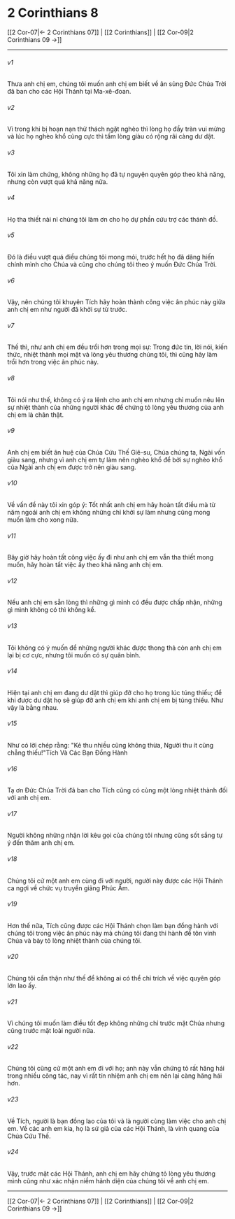 # 2 Corinthians 8

[[2 Cor-07|← 2 Corinthians 07]] | [[2 Corinthians]] | [[2 Cor-09|2 Corinthians 09 →]]
***



###### v1 
Thưa anh chị em, chúng tôi muốn anh chị em biết về ân sủng Đức Chúa Trời đã ban cho các Hội Thánh tại Ma-xê-đoan. 

###### v2 
Vì trong khi bị hoạn nạn thử thách ngặt nghèo thì lòng họ đầy tràn vui mừng và lúc họ nghèo khổ cùng cực thì tấm lòng giàu có rộng rãi càng dư dật. 

###### v3 
Tôi xin làm chứng, không những họ đã tự nguyện quyên góp theo khả năng, nhưng còn vượt quá khả năng nữa. 

###### v4 
Họ tha thiết nài nỉ chúng tôi làm ơn cho họ dự phần cứu trợ các thánh đồ. 

###### v5 
Đó là điều vượt quá điều chúng tôi mong mỏi, trước hết họ đã dâng hiến chính mình cho Chúa và cũng cho chúng tôi theo ý muốn Đức Chúa Trời. 

###### v6 
Vậy, nên chúng tôi khuyên Tích hãy hoàn thành công việc ân phúc này giữa anh chị em như người đã khởi sự từ trước. 

###### v7 
Thế thì, như anh chị em đều trổi hơn trong mọi sự: Trong đức tin, lời nói, kiến thức, nhiệt thành mọi mặt và lòng yêu thương chúng tôi, thì cũng hãy làm trổi hơn trong việc ân phúc này. 

###### v8 
Tôi nói như thế, không có ý ra lệnh cho anh chị em nhưng chỉ muốn nêu lên sự nhiệt thành của những người khác để chứng tỏ lòng yêu thương của anh chị em là chân thật. 

###### v9 
Anh chị em biết ân huệ của Chúa Cứu Thế Giê-su, Chúa chúng ta, Ngài vốn giàu sang, nhưng vì anh chị em tự làm nên nghèo khổ để bởi sự nghèo khổ của Ngài anh chị em được trở nên giàu sang. 

###### v10 
Về vấn đề này tôi xin góp ý: Tốt nhất anh chị em hãy hoàn tất điều mà từ năm ngoái anh chị em không những chỉ khởi sự làm nhưng cũng mong muốn làm cho xong nữa. 

###### v11 
Bây giờ hãy hoàn tất công việc ấy đi như anh chị em vẫn tha thiết mong muốn, hãy hoàn tất việc ấy theo khả năng anh chị em. 

###### v12 
Nếu anh chị em sẵn lòng thì những gì mình có đều được chấp nhận, những gì mình không có thì không kể. 

###### v13 
Tôi không có ý muốn để những người khác được thong thả còn anh chị em lại bị cơ cực, nhưng tôi muốn có sự quân bình. 

###### v14 
Hiện tại anh chị em đang dư dật thì giúp đỡ cho họ trong lúc túng thiếu; để khi được dư dật họ sẽ giúp đỡ anh chị em khi anh chị em bị túng thiếu. Như vậy là bằng nhau. 

###### v15 
Như có lời chép rằng: "Kẻ thu nhiều cũng không thừa, Người thu ít cũng chẳng thiếu!"Tích Và Các Bạn Đồng Hành 

###### v16 
Tạ ơn Đức Chúa Trời đã ban cho Tích cũng có cùng một lòng nhiệt thành đối với anh chị em. 

###### v17 
Người không những nhận lời kêu gọi của chúng tôi nhưng cũng sốt sắng tự ý đến thăm anh chị em. 

###### v18 
Chúng tôi cử một anh em cùng đi với người, người này được các Hội Thánh ca ngợi về chức vụ truyền giảng Phúc Âm. 

###### v19 
Hơn thế nữa, Tích cũng được các Hội Thánh chọn làm bạn đồng hành với chúng tôi trong việc ân phúc này mà chúng tôi đang thi hành để tôn vinh Chúa và bày tỏ lòng nhiệt thành của chúng tôi. 

###### v20 
Chúng tôi cẩn thận như thế để không ai có thể chỉ trích về việc quyên góp lớn lao ấy. 

###### v21 
Vì chúng tôi muốn làm điều tốt đẹp không những chỉ trước mặt Chúa nhưng cũng trước mặt loài người nữa. 

###### v22 
Chúng tôi cũng cử một anh em đi với họ; anh này vẫn chứng tỏ rất hăng hái trong nhiều công tác, nay vì rất tín nhiệm anh chị em nên lại càng hăng hái hơn. 

###### v23 
Về Tích, người là bạn đồng lao của tôi và là người cùng làm việc cho anh chị em. Về các anh em kia, họ là sứ giả của các Hội Thánh, là vinh quang của Chúa Cứu Thế. 

###### v24 
Vậy, trước mặt các Hội Thánh, anh chị em hãy chứng tỏ lòng yêu thương mình cũng như xác nhận niềm hãnh diện của chúng tôi về anh chị em.

***
[[2 Cor-07|← 2 Corinthians 07]] | [[2 Corinthians]] | [[2 Cor-09|2 Corinthians 09 →]]
